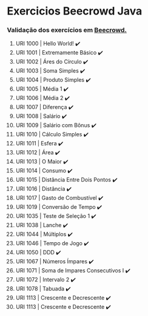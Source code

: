 # Exercicios Beecrowd Java

### Validação dos exercícios em [Beecrowd.](https://www.beecrowd.com.br/judge/pt/problems/index/1)

<ol>
<li> URI 1000 | Hello World! ✔️ </li> 
<li> URI 1001 | Extremamente Básico ✔️ </li>
<li> URI 1002 | Áres do Círculo ✔️ </li>
<li> URI 1003 | Soma Simples  ✔️</li>
<li> URI 1004 | Produto Simples  ✔️</li>
<li> URI 1005 | Média 1  ✔️</li>
<li> URI 1006 | Média 2 ✔️</li>
<li> URI 1007 | Diferença ✔️</li>
<li> URI 1008 | Salário ✔️</li>
<li> URI 1009 | Salário com Bônus ✔️</li>
<li> URI 1010 | Cálculo Simples ✔️</li>
<li> URI 1011 | Esfera ✔️</li>
<li> URI 1012 | Área ✔️</li>
<li> URI 1013 | O Maior ✔️</li>
<li> URI 1014 | Consumo ✔️</li>
<li> URI 1015 | Distância Entre Dois Pontos ✔️</li>
<li> URI 1016 | Distância ✔️</li>
<li> URI 1017 | Gasto de Combustível ✔️</li>
<li> URI 1019 | Conversão de Tempo ✔️</li>
<li> URI 1035 | Teste de Seleção 1 ✔️</li>
<li> URI 1038 | Lanche ✔️</li>
<li> URI 1044 | Múltiplos ✔️</li>
<li> URI 1046 | Tempo de Jogo ✔️</li>
<li> URI 1050 | DDD ✔️</li>
<li> URI 1067 | Números Ímpares ✔️</li>
<li> URI 1071 | Soma de Impares Consecutivos I ✔️</li>
<li> URI 1072 | Intervalo 2 ✔️</li>
<li> URI 1078 | Tabuada ✔️</li>
<li> URI 1113 | Crescente e Decrescente ✔️</li>
<li> URI 1113 | Crescente e Decrescente ✔️</li>
</ol>

